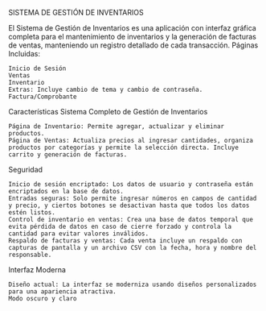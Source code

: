 SISTEMA DE GESTIÓN DE INVENTARIOS

El Sistema de Gestión de Inventarios es una aplicación con interfaz gráfica completa para el mantenimiento de inventarios y la generación de facturas de ventas, manteniendo un registro detallado de cada transacción.
Páginas Incluidas:

    Inicio de Sesión
    Ventas
    Inventario
    Extras: Incluye cambio de tema y cambio de contraseña.
    Factura/Comprobante

Características
Sistema Completo de Gestión de Inventarios

    Página de Inventario: Permite agregar, actualizar y eliminar productos.
    Página de Ventas: Actualiza precios al ingresar cantidades, organiza productos por categorías y permite la selección directa. Incluye carrito y generación de facturas.

Seguridad

    Inicio de sesión encriptado: Los datos de usuario y contraseña están encriptados en la base de datos.
    Entradas seguras: Solo permite ingresar números en campos de cantidad y precio, y ciertos botones se desactivan hasta que todos los datos estén listos.
    Control de inventario en ventas: Crea una base de datos temporal que evita pérdida de datos en caso de cierre forzado y controla la cantidad para evitar valores inválidos.
    Respaldo de facturas y ventas: Cada venta incluye un respaldo con capturas de pantalla y un archivo CSV con la fecha, hora y nombre del responsable.

Interfaz Moderna

    Diseño actual: La interfaz se moderniza usando diseños personalizados para una apariencia atractiva.
    Modo oscuro y claro